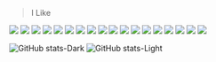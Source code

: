> I Like
<p align="left">
    <img src="https://skillicons.dev/icons?i=bash" />
    <img src="https://skillicons.dev/icons?i=c" />
    <img src="https://skillicons.dev/icons?i=cpp" />
    <img src="https://skillicons.dev/icons?i=css" />
    <img src="https://skillicons.dev/icons?i=html" />
    <img src="https://skillicons.dev/icons?i=java" />
    <img src="https://skillicons.dev/icons?i=js" />
    <img src="https://skillicons.dev/icons?i=kali" />
    <img src="https://skillicons.dev/icons?i=linux" />
    <img src="https://skillicons.dev/icons?i=md" />
    <img src="https://skillicons.dev/icons?i=mysql" />
    <img src="https://skillicons.dev/icons?i=nodejs" />
    <img src="https://skillicons.dev/icons?i=php" />
    <img src="https://skillicons.dev/icons?i=powershell" />
    <img src="https://skillicons.dev/icons?i=py" />
    <img src="https://skillicons.dev/icons?i=qt" />
    <img src="https://skillicons.dev/icons?i=raspberrypi" />
    <img src="https://skillicons.dev/icons?i=ubuntu" />
</p>

![GitHub stats-Dark](https://github-readme-stats.vercel.app/api?username=donydaily&show_icons=true&theme=dark#gh-dark-mode-only)
![GitHub stats-Light](https://github-readme-stats.vercel.app/api?username=donydaily&show_icons=true&theme=default#gh-light-mode-only)
